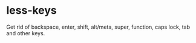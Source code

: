 # less-keys
Get rid of backspace, enter, shift, alt/meta, super, function, caps lock, tab and other keys.
    
